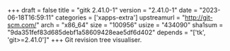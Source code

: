 +++
draft = false
title = "gitk 2.41.0-1"
version = "2.41.0-1"
date = "2023-06-18T16:59:11"
categories = ['xapps-extra']
upstreamurl = "http://git-scm.com/"
arch = "x86_64"
size = "100956"
usize = "434090"
sha1sum = "9da351fef83d685debf1a58609428eae5df6d402"
depends = "['tk', 'git>=2.41.0']"
+++
Git revision tree visualiser.